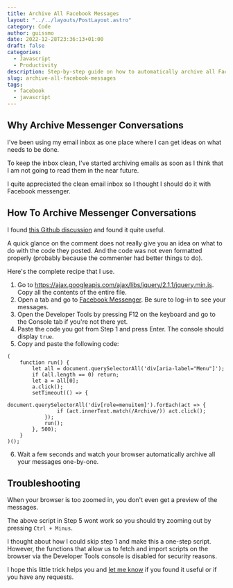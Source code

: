 ```yaml
---
title: Archive All Facebook Messages
layout: "../../layouts/PostLayout.astro"
category: Code
author: guissmo
date: 2022-12-28T23:36:13+01:00
draft: false
categories:
  - Javascript
  - Productivity
description: Step-by-step guide on how to automatically archive all Facebook messages.
slug: archive-all-facebook-messages
tags:
  - facebook
  - javascript
---
```


## Why Archive Messenger Conversations

I've been using my email inbox as one place where I can get ideas on what needs to be done.

To keep the inbox clean, I've started archiving emails as soon as I think that I am not going to read them in the near future.

I quite appreciated the clean email inbox so I thought I should do it with Facebook messenger.

## How To Archive Messenger Conversations

I found [this Github discussion](https://gist.github.com/tedmiston/c7ac401da96b55022aaf?permalink_comment_id=3712135#gistcomment-3712135) and found it quite useful.

A quick glance on the comment does not really give you an idea on what to do with the code they posted. And the code was not even formatted properly (probably because the commenter had better things to do).

Here's the complete recipe that I use.

1. Go to https://ajax.googleapis.com/ajax/libs/jquery/2.1.1/jquery.min.js. Copy all the contents of the entire file.
2. Open a tab and go to [Facebook Messenger](https://messenger.com). Be sure to log-in to see your messages.
3. Open the Developer Tools by pressing F12 on the keyboard and go to the Console tab if you're not there yet.
4. Paste the code you got from Step 1 and press Enter. The console should display `true`.
5. Copy and paste the following code:

```
(
    function run() {
        let all = document.querySelectorAll('div[aria-label="Menu"]');
        if (all.length == 0) return;
        let a = all[0];
        a.click();
        setTimeout(() => {
            document.querySelectorAll('div[role=menuitem]').forEach(act => {
                if (act.innerText.match(/Archive/)) act.click();
            });
            run();
        }, 500);
    }
)();
```

6. Wait a few seconds and watch your browser automatically archive all your messages one-by-one.

## Troubleshooting

When your browser is too zoomed in, you don't even get a preview of the messages.

The above script in Step 5 wont work so you should try zooming out by pressing `Ctrl + Minus`.

I thought about how I could skip step 1 and make this a one-step script. However, the functions that allow us to fetch and import scripts on the browser via the Developer Tools console is disabled for security reasons.

I hope this little trick helps you and [let me know](mailto:blog@guissmo.com) if you found it useful or if you have any requests.
